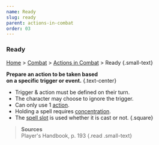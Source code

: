 ```yaml
---
name: Ready
slug: ready
parent: actions-in-combat
order: 03
---
```

### Ready
[Home](dm-operations-center) > [Combat](combat) > [Actions in Combat](actions-in-combat) > Ready {.small-text}

**Prepare an action to be taken based <br/> on a specific trigger or event.** {.text-center}

- Trigger & action must be defined on their turn.
- The character may choose to ignore the trigger.
- Can only use 1 [action](actions-in-combat).
- Holding a spell requires [concentration](concentration).
- The [spell slot](spell-slot) is used whether it is cast or not.
{.square}

> **Sources** <br/>
> Player's Handbook, p. 193
{.read .small-text}